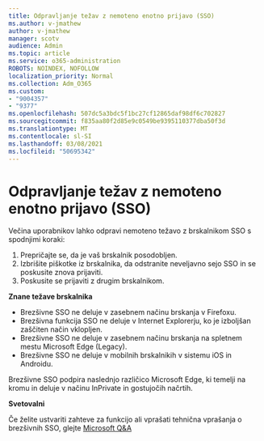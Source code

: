 ```yaml
---
title: Odpravljanje težav z nemoteno enotno prijavo (SSO)
ms.author: v-jmathew
author: v-jmathew
manager: scotv
audience: Admin
ms.topic: article
ms.service: o365-administration
ROBOTS: NOINDEX, NOFOLLOW
localization_priority: Normal
ms.collection: Adm_O365
ms.custom:
- "9004357"
- "9377"
ms.openlocfilehash: 507dc5a3bdc5f1bc27cf12865daf98df6c702827
ms.sourcegitcommit: f835aa80f2d85e9c0549be9395110377dba50f3d
ms.translationtype: MT
ms.contentlocale: sl-SI
ms.lasthandoff: 03/08/2021
ms.locfileid: "50695342"
---
```

# <a name="troubleshoot-seamless-single-sign-on-sso-browser-issues"></a>Odpravljanje težav z nemoteno enotno prijavo (SSO)

Večina uporabnikov lahko odpravi nemoteno težavo z brskalnikom SSO s spodnjimi koraki:

1. Prepričajte se, da je vaš brskalnik posodobljen.
2. Izbrišite piškotke iz brskalnika, da odstranite neveljavno sejo SSO in se poskusite znova prijaviti.
3. Poskusite se prijaviti z drugim brskalnikom.

**Znane težave brskalnika**

- Brezšivne SSO ne deluje v zasebnem načinu brskanja v Firefoxu.
- Brezšivna funkcija SSO ne deluje v Internet Explorerju, ko je izboljšan zaščiten način vklopljen.
- Brezšivne SSO ne deluje v zasebnem načinu brskanja na spletnem mestu Microsoft Edge (Legacy).
- Brezšivne SSO ne deluje v mobilnih brskalnikih v sistemu iOS in Androidu.

Brezšivne SSO podpira naslednjo različico Microsoft Edge, ki temelji na kromu in deluje v načinu InPrivate in gostujočih načrtih.

**Svetovalni**

Če želite ustvariti zahteve za funkcijo ali vprašati tehnična vprašanja o brezšivnih SSO, glejte [Microsoft Q&A](https://docs.microsoft.com/answers/topics/azure-ad-single-sign-on.html)
